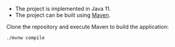 - The project is implemented in Java 11.
- The project can be built using [Maven](https://maven.apache.org/).

Clone the repository and execute Maven to build the application:

```
./mvnw compile
```

